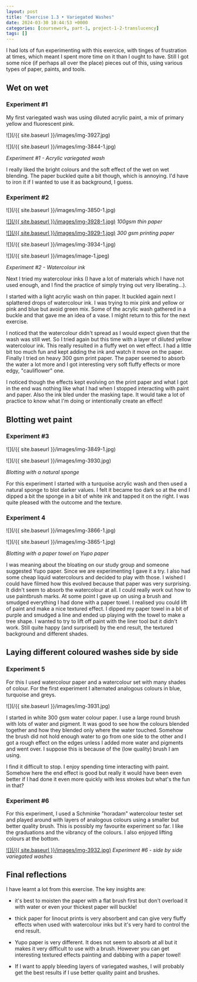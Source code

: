 ```yaml
---
layout: post
title: "Exercise 1.3 • Variegated Washes"
date: 2024-03-30 10:44:53 +0000
categories: [coursework, part-1, project-1-2-translucency]
tags: []
---
```


I had lots of fun experimenting with this exercice, with tinges of frustration at times, which meant I spent more time on it than I ought to have. Still I got some nice (if perhaps all over the place) pieces out of this, using various types of paper, paints, and tools.


## Wet on wet 

### Experiment #1


My first variegated wash was using diluted acrylic paint, a mix of primary yellow and fluorescent pink.



![](/{{ site.baseurl }}/images/img-3927.jpg)

![](/{{ site.baseurl }}/images/img-3844-1.jpg)

_Experiment #1 - Acrylic variegated wash_


I really liked the bright colours and the soft effect of the wet on wet blending. The paper buckled quite a bit though, which is annoying. I'd have to iron it if I wanted to use it as background, I guess.


### Experiment #2


![](/{{ site.baseurl }}/images/img-3850-1.jpg)

[![](/{{ site.baseurl }}/images/img-3928-1.jpg)](https://spaces.oca.ac.uk/gaellelog/wp-content/uploads/sites/5355/2024/03/img_3928-768x1024.jpg)
_100gsm thin paper_

[![](/{{ site.baseurl }}/images/img-3929-1.jpg)](https://spaces.oca.ac.uk/gaellelog/wp-content/uploads/sites/5355/2024/03/img_3929-1024x768.jpg)
_300 gsm printing paper_

![](/{{ site.baseurl }}/images/img-3934-1.jpg)

![](/{{ site.baseurl }}/images/image-1.jpeg)

_Experiment #2 - Watercolour ink_


Next I tried my watercolour inks (I have a lot of materials which I have not used enough, and I find the practice of simply trying out very liberating...).



I started with a light acrylic wash on thin paper. It buckled again next I splattered drops of watercolour ink. I was trying to mix pink and yellow or pink and blue but avoid green mix. Some of the acrylic wash gathered in a buckle and that gave me an idea of a vase. I might return to this for the next exercise.



I noticed that the watercolour didn't spread as I would expect given that the wash was still wet. So I tried again but this time with a layer of diluted yellow watercolour ink. This really resulted in a fluffy wet on wet effect. I had a little bit too much fun and kept adding the ink and watch it move on the paper. Finally I tried on heavy 300 gsm print paper. The paper seemed to absorb the water a lot more and I got interesting very soft fluffy effects or more edgy, "cauliflower" one.



I noticed though the effects kept evolving on the print paper and what I got in the end was nothing like what I had when I stopped interacting with paint and paper. Also the ink bled under the masking tape. It would take a lot of practice to know what I'm doing or intentionally create an effect!


## Blotting wet paint

### Experiment #3


![](/{{ site.baseurl }}/images/img-3849-1.jpg)

![](/{{ site.baseurl }}/images/img-3930.jpg)

_Blotting with a natural sponge_


For this experiment I started with a turquoise acrylic wash and then used a natural sponge to blot darker values. I felt it became too dark so at the end I dipped a bit the sponge in a bit of white ink and tapped it on the right. I was quite pleased with the outcome and the texture.


### Experiment 4


![](/{{ site.baseurl }}/images/img-3866-1.jpg)

![](/{{ site.baseurl }}/images/img-3865-1.jpg)

_Blotting with a paper towel on Yupo paper_


I was meaning about the bloating on our study group and someone suggested Yupo paper. Since we are experimenting I gave it a try. I also had some cheap liquid watercolours and decided to play with those. I wished I could have filmed how this evolved because that paper was very surprising. It didn't seem to absorb the watercolour at all. I could really work out how to use paintbrush marks. At some point I gave up on using a brush and smudged everything I had done with a paper towel. I realised you could lift of paint and make a nice textured effect. I dipped my paper towel in a bit of purple and smudged a line and ended up playing with the towel to make a tree shape. I wanted to try to lift off paint with the liner tool but it didn't work. Still quite happy (and surprised) by the end result, the textured background and different shades.


## Laying different coloured washes side by side 

### Experiment 5


For this I used watercolour paper and a watercolour set with many shades of colour. For the first experiment I alternated analogous colours in blue, turquoise and greys.



![](/{{ site.baseurl }}/images/img-3931.jpg)



I started in white 300 gsm water colour paper. I use a large round brush with lots of water and pigment. It was good to see how the colours blended together and how they blended only where the water touched. Somehow the brush did not hold enough water to go from one side to the other and I got a rough effect on the edges unless I added more water and pigments and went over. I suppose this is because of the (low quality) brush I am using.



I find it difficult to stop. I enjoy spending time interacting with paint. Somehow here the end effect is good but really it would have been even better if I had done it even more quickly with less strokes but what's the fun in that?




### Experiment #6


For this experiment, I used a Schminke "horadam" watercolour tester set and played around with layers of analogous colours using a smaller but better quality brush. This is possibly my favourite experiment so far. I like the graduations and the vibrancy of the colours. I also enjoyed lifting colours at the bottom.


[![](/{{ site.baseurl }}/images/img-3932.jpg)](https://spaces.oca.ac.uk/gaellelog/wp-content/uploads/sites/5355/2024/03/img_3932-768x1024.jpg)
_Experiment #6 - side by side variegated washes_

## Final reflections


I have learnt a lot from this exercise. The key insights are:



- it's best to moisten the paper with a flat brush first but don't overload it with water or even your thickest paper will buckle!



- thick paper for linocut prints is very absorbent and can give very fluffy effects when used with watercolour inks but it's very hard to control the end result.



- Yupo paper is very different. It does not seem to absorb at all but it makes it very difficult to use with a brush. However you can get interesting textured effects painting and dabbing with a paper towel!



- If I want to apply bleeding layers of variegated washes, I will probably get the best results if I use better quality paint and brushes.

